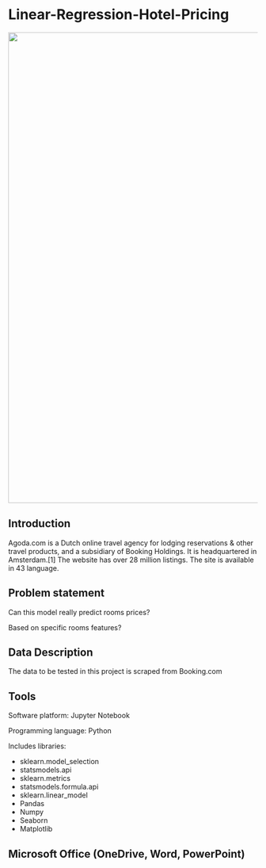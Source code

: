 # Linear-Regression-Hotel-Pricing 
<img src="https://i.ytimg.com/vi/TwF4YhYhzdo/hqdefault.jpg?sqp=-oaymwEjCPYBEIoBSFryq4qpAxUIARUAAAAAGAElAADIQj0AgKJDeAE=&rs=AOn4CLDlPhbTxn0880cGT5rPG_jSYs8Dpg" width="950">


## Introduction
Agoda.com is a Dutch online travel agency for lodging reservations & other travel products, and a subsidiary of Booking Holdings. It is headquartered in Amsterdam.[1]
The website has over 28 million listings.
The site is available in 43 language.


## Problem statement
Can this model really predict rooms prices?

Based on specific rooms features?

## Data Description
The data to be tested in this project is scraped from Booking.com

## Tools
Software platform: Jupyter Notebook

Programming language: Python

Includes libraries:

- sklearn.model_selection
- statsmodels.api
- sklearn.metrics
- statsmodels.formula.api
- sklearn.linear_model
- Pandas
- Numpy
- Seaborn
- Matplotlib

## Microsoft Office (OneDrive, Word, PowerPoint)
